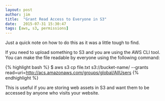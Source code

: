 ```yaml
---
layout: post
author: jim
title:  "Grant Read Access to Everyone in S3"
date:   2015-07-31 15:30:47
tags: [aws, s3, permissions]
---
```


Just a quick note on how to do this as it was a little tough to find.

If you need to upload something to S3 and you are using the AWS CLI tool. You can make the file readable by everyone using the following command:

{% highlight bash %}
$ aws s3 cp file.txt s3://bucket-name/ --grants read=uri=http://acs.amazonaws.com/groups/global/AllUsers
{% endhighlight %}

This is useful if you are storing web assets in S3 and want them to be accessed by anyone who visits your website.



